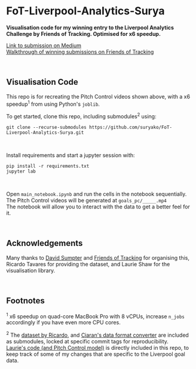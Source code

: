 # FoT-Liverpool-Analytics-Surya

**Visualisation code for my winning entry to the Liverpool Analytics Challenge by Friends of Tracking. Optimised for x6 speedup.**

[Link to submission on Medium](https://medium.com/@kocherlakota/how-do-you-defend-against-liverpool-36c1a6996638)  
[Walkthrough of winning submissions on Friends of Tracking](https://youtu.be/AFm3JNPu9Jw?t=8m16s)

<br/>

## Visualisation Code
This repo is for recreating the Pitch Control videos shown above, with a x6 speedup<sup>1</sup> from using Python's ```joblib```.

To get started, clone this repo, including submodules<sup>2</sup> using:
```
git clone --recurse-submodules https://github.com/suryako/FoT-Liverpool-Analytics-Surya.git
```
<br/>

Install requirements and start a jupyter session with:
```
pip install -r requirements.txt
jupyter lab
```
<br/>

Open ```main_notebook.ipynb``` and run the cells in the notebook sequentially.  
The Pitch Control videos will be generated at ```goals_pc/_____.mp4```  
The notebook will allow you to interact with the data to get a better feel for it.

<br/>

 ## Acknowledgements
 Many thanks to [David Sumpter](https://www.david-sumpter.com/) and [Friends of Tracking](https://www.youtube.com/channel/UCUBFJYcag8j2rm_9HkrrA7w/about) for organising this, Ricardo Tavares for providing the dataset, and Laurie Shaw for the visualisation library.

<br/>

 ## Footnotes



 <sup>1</sup>
 x6 speedup on quad-core MacBook Pro with 8 vCPUs, increase ```n_jobs``` accordingly if you have even more CPU cores.

 <sup>2</sup>
 The [dataset by Ricardo](https://github.com/Friends-of-Tracking-Data-FoTD/Last-Row), and [Ciaran's data format converter](https://github.com/ciaran-grant) are included as submodules, locked at specific commit tags for reproducibility.  
  [Laurie's code (and Pitch Control model)](https://github.com/Friends-of-Tracking-Data-FoTD/LaurieOnTracking) is directly included in this repo, to keep track of some of my changes that are specific to the Liverpool goal data.
